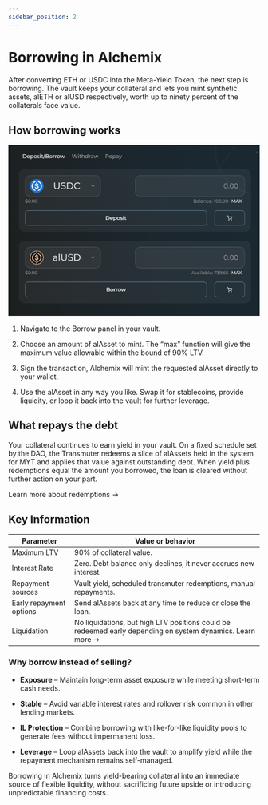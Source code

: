 ```yaml
---
sidebar_position: 2
---
```


# Borrowing in Alchemix

After converting ETH or USDC into the Meta-Yield Token, the next step is borrowing. The vault keeps your collateral and lets you mint synthetic assets, alETH or alUSD respectively, worth up to ninety percent of the collaterals face value.

## How borrowing works

![](/img/borrowing-in-alchemix-01.png)

1. Navigate to the Borrow panel in your vault.

2. Choose an amount of alAsset to mint. The “max” function will give the maximum value allowable within the bound of 90% LTV.

3. Sign the transaction, Alchemix will mint the requested alAsset directly to your wallet.

4. Use the alAsset in any way you like. Swap it for stablecoins, provide liquidity, or loop it back into the vault for further leverage.

## What repays the debt

Your collateral continues to earn yield in your vault. On a fixed schedule set by the DAO, the Transmuter redeems a slice of alAssets held in the system for MYT and applies that value against outstanding debt. When yield plus redemptions equal the amount you borrowed, the loan is cleared without further action on your part.

Learn more about redemptions →

## Key Information

| Parameter               | Value or behavior                                                                                          |
| ----------------------- | ---------------------------------------------------------------------------------------------------------- |
| Maximum LTV             | 90% of collateral value.                                                                                   |
| Interest Rate           | Zero. Debt balance only declines, it never accrues new interest.                                           |
| Repayment sources       | Vault yield, scheduled transmuter redemptions, manual repayments.                                          |
| Early repayment options | Send alAssets back at any time to reduce or close the loan.                                                |
| Liquidation             | No liquidations, but high LTV positions could be redeemed early depending on system dynamics. Learn more → |

### Why borrow instead of selling?

- **Exposure** – Maintain long-term asset exposure while meeting short-term cash needs.

- **Stable** – Avoid variable interest rates and rollover risk common in other lending markets.

- **IL Protection** – Combine borrowing with like-for-like liquidity pools to generate fees without impermanent loss.

- **Leverage** – Loop alAssets back into the vault to amplify yield while the repayment mechanism remains self-managed.

Borrowing in Alchemix turns yield-bearing collateral into an immediate source of flexible liquidity, without sacrificing future upside or introducing unpredictable financing costs.
